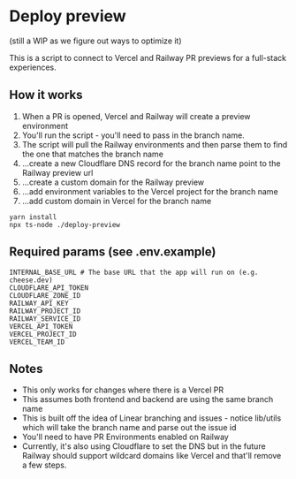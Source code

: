 # Deploy preview

(still a WIP as we figure out ways to optimize it)

This is a script to connect to Vercel and Railway PR previews for a full-stack experiences.

## How it works

1. When a PR is opened, Vercel and Railway will create a preview environment
2. You'll run the script - you'll need to pass in the branch name.
3. The script will pull the Railway environments and then parse them to find the one that matches the branch name
4. ...create a new Cloudflare DNS record for the branch name point to the Railway preview url
5. ...create a custom domain for the Railway preview
6. ...add environment variables to the Vercel project for the branch name
7. ...add custom domain in Vercel for the branch name

```
yarn install
npx ts-node ./deploy-preview
```

## Required params (see .env.example)

```
INTERNAL_BASE_URL # The base URL that the app will run on (e.g. cheese.dev)
CLOUDFLARE_API_TOKEN
CLOUDFLARE_ZONE_ID
RAILWAY_API_KEY
RAILWAY_PROJECT_ID
RAILWAY_SERVICE_ID
VERCEL_API_TOKEN
VERCEL_PROJECT_ID
VERCEL_TEAM_ID
```

## Notes

- This only works for changes where there is a Vercel PR
- This assumes both frontend and backend are using the same branch name
- This is built off the idea of Linear branching and issues - notice lib/utils which will take the branch name and parse out the issue id
- You'll need to have PR Environments enabled on Railway
- Currently, it's also using Cloudflare to set the DNS but in the future Railway should support wildcard domains like Vercel and that'll remove a few steps.
